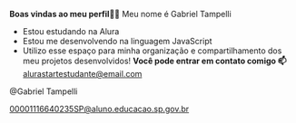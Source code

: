 **Boas vindas ao meu perfil💙💙**
Meu nome é Gabriel Tampelli

- Estou estudando na Alura
- Estou me desenvolvendo na linguagem JavaScript
- Utilizo esse espaço para minha organização e compartilhamento dos meu projetos desenvolvidos!
  **Você pode entrar em contato comigo 📫**
alurastartestudante@email.com

@Gabriel Tampelli

00001116640235SP@aluno.educacao.sp.gov.br
